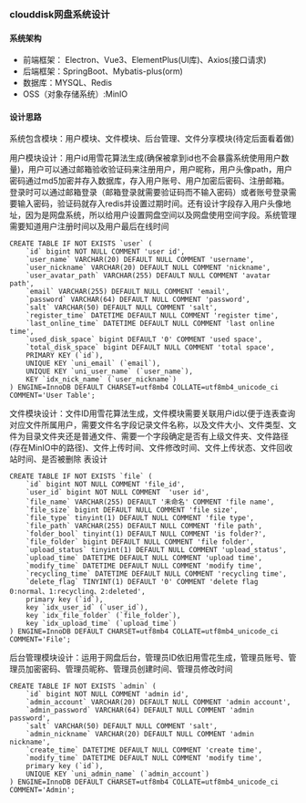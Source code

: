 ### clouddisk网盘系统设计

#### 系统架构

- 前端框架： Electron、Vue3、ElementPlus(UI库)、Axios(接口请求)
- 后端框架：SpringBoot、Mybatis-plus(orm)
- 数据库：MYSQL、Redis
- OSS（对象存储系统）:MinIO



#### 设计思路

系统包含模块：用户模块、文件模块、后台管理、文件分享模块(待定后面看着做)

用户模块设计：用户id用雪花算法生成(确保被拿到id也不会暴露系统使用用户数量)，用户可以通过邮箱验收验证码来注册用户，用户昵称，用户头像path，用户密码通过md5加密并存入数据库，存入用户账号、用户加密后密码、注册邮箱。登录时可以通过邮箱登录（邮箱登录就需要验证码而不输入密码）或者账号登录需要输入密码，验证码就存入redis并设置过期时间。还有设计字段存入用户头像地址，因为是网盘系统，所以给用户设置网盘空间以及网盘使用空间字段。系统管理需要知道用户注册时间以及用户最后在线时间

```mysql
CREATE TABLE IF NOT EXISTS `user` (
	`id` bigint NOT NULL COMMENT 'user id',
	`user_name` VARCHAR(20) DEFAULT NULL COMMENT 'username',
	`user_nickname` VARCHAR(20) DEFAULT NULL COMMENT 'nickname',
	`user_avatar_path` VARCHAR(255) DEFAULT NULL COMMENT 'avatar path',
	`email` VARCHAR(255) DEFAULT NULL COMMENT 'email',
	`password` VARCHAR(64) DEFAULT NULL COMMENT 'password',
	`salt` VARCHAR(50) DEFAULT NULL COMMENT 'salt',
	`register_time` DATETIME DEFAULT NULL COMMENT 'register time',
	`last_online_time` DATETIME DEFAULT NULL COMMENT 'last online time',
	`used_disk_space` bigint DEFAULT '0' COMMENT 'used space',
	`total_disk_space` bigint DEFAULT NULL COMMENT 'total space',
	PRIMARY KEY (`id`),
	UNIQUE KEY `uni_email` (`email`),
	UNIQUE KEY `uni_user_name` (`user_name`),
	KEY `idx_nick_name` (`user_nickname`)
) ENGINE=InnoDB DEFAULT CHARSET=utf8mb4 COLLATE=utf8mb4_unicode_ci COMMENT='User Table';
```

文件模块设计：文件ID用雪花算法生成，文件模块需要关联用户id以便于连表查询对应文件所属用户，需要文件名字段记录文件名称，以及文件大小、文件类型、文件为目录文件夹还是普通文件、需要一个字段确定是否有上级文件夹、文件路径(存在MinIO中的路径)、文件上传时间、文件修改时间、文件上传状态、文件回收站时间、是否被删除
表设计
```mysql
CREATE TABLE IF NOT EXISTS `file` (
    `id` bigint NOT NULL COMMENT 'file_id',
    `user_id` bigint NOT NULL COMMENT  'user id',
    `file_name` VARCHAR(255) DEFAULT '未命名' COMMENT 'file name',
    `file_size` bigint DEFAULT NULL COMMENT 'file size',
    `file_type` tinyint(1) DEFAULT NULL COMMENT 'file type',
    `file_path` VARCHAR(255) DEFAULT NULL COMMENT 'file path',
    `folder_bool` tinyint(1) DEFAULT NULL COMMENT 'is folder?',
    `file_folder` bigint DEFAULT NULL COMMENT 'file folder',
    `upload_status` tinyint(1) DEFAULT NULL COMMENT 'upload_status',
    `upload_time` DATETIME DEFAULT NULL COMMENT 'upload time',
    `modify_time` DATETIME DEFAULT NULL COMMENT 'modify time',
    `recycling_time` DATETIME DEFAULT NULL COMMENT 'recycling time',
    `delete_flag` TINYINT(1) DEFAULT '0' COMMENT 'delete flag 0:normal、1:recycling、2:deleted',
    primary key (`id`),
    key `idx_user_id` (`user_id`),
    key `idx_file_folder` (`file_folder`),
    key `idx_upload_time` (`upload_time`)
) ENGINE=InnoDB DEFAULT CHARSET=utf8mb4 COLLATE=utf8mb4_unicode_ci COMMENT='File';
```

后台管理模块设计：运用于网盘后台，管理员ID依旧用雪花生成，管理员账号、管理员加密密码、管理员昵称、管理员创建时间、管理员修改时间
```mysql
CREATE TABLE IF NOT EXISTS `admin` (
    `id` bigint NOT NULL COMMENT 'admin id',
    `admin_account` VARCHAR(20) DEFAULT NULL COMMENT 'admin account',
    `admin_password` VARCHAR(64) DEFAULT NULL COMMENT 'admin password',
    `salt` VARCHAR(50) DEFAULT NULL COMMENT 'salt',
    `admin_nickname` VARCHAR(20) DEFAULT NULL COMMENT 'admin nickname',
    `create_time` DATETIME DEFAULT NULL COMMENT 'create time',
    `modify_time` DATETIME DEFAULT NULL COMMENT 'modify time',
    primary key (`id`),
    UNIQUE KEY `uni_admin_name` (`admin_account`)
) ENGINE=InnoDB DEFAULT CHARSET=utf8mb4 COLLATE=utf8mb4_unicode_ci COMMENT='Admin';
```


